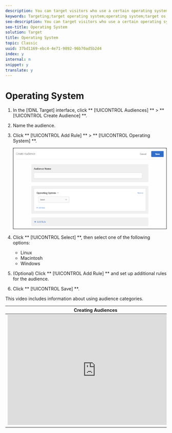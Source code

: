 ```yaml
---
description: You can target visitors who use a certain operating system.
keywords: Targeting;target operating system;operating system;target os;os;target linux;linux;target windows;windows;target macintosh;macintosh;mac;target mac;win;target win
seo-description: You can target visitors who use a certain operating system.
seo-title: Operating System
solution: Target
title: Operating System
topic: Classic
uuid: 37bd1169-ebc4-4e71-9892-96b70ad5b2d4
index: y
internal: n
snippet: y
translate: y
---
```


# Operating System


1. In the [!DNL  Target] interface, click ** [!UICONTROL  Audiences] ** > ** [!UICONTROL  Create Audience] **. 

1. Name the audience. 

1. Click ** [!UICONTROL  Add Rule] ** > ** [!UICONTROL  Operating System] **. 

   ![](../../../assets/target_os.png) 

1. Click ** [!UICONTROL  Select] **, then select one of the following options: 

    * Linux
    * Macintosh
    * Windows

1. (Optional) Click ** [!UICONTROL  Add Rule] ** and set up additional rules for the audience. 

1. Click ** [!UICONTROL  Save] **. 



This video includes information about using audience categories. 

<table id="table_A3A70CC0C9F54131BB9F098B4DA8C9D6"> 
 <thead> 
  <tr> 
   <th class="entry" colspan="2"> Creating Audiences </th> 
   <th colname="col3" class="entry"> 9:58 </th> 
  </tr>
 </thead>
 <tbody> 
  <tr> 
   <td colspan="2"> 
    <div width="550" class="video-iframe"> 
     <iframe src="https://www.youtube.com/embed/wV9lVTSOxMk/" frameborder="0" webkitallowfullscreen="true" mozallowfullscreen="true" oallowfullscreen="true" msallowfullscreen="true" allowfullscreen="allowfullscreen" scrolling="no" width="550" height="345">https://www.youtube.com/embed/wV9lVTSOxMk/</iframe>
    </div> </td> 
   <td colname="col3"> <p> 
     <ul id="ul_FF4FEC7BC7A34461BAA54FBE18A8E63B"> 
      <li id="li_7D6D4CB2E771430F84D2B658F8611532">Create audiences </li> 
      <li id="li_8529CB01E80B4C89B74287882AE0DA9D">Define audience categories </li> 
     </ul> </p> </td> 
  </tr> 
 </tbody> 
</table>

